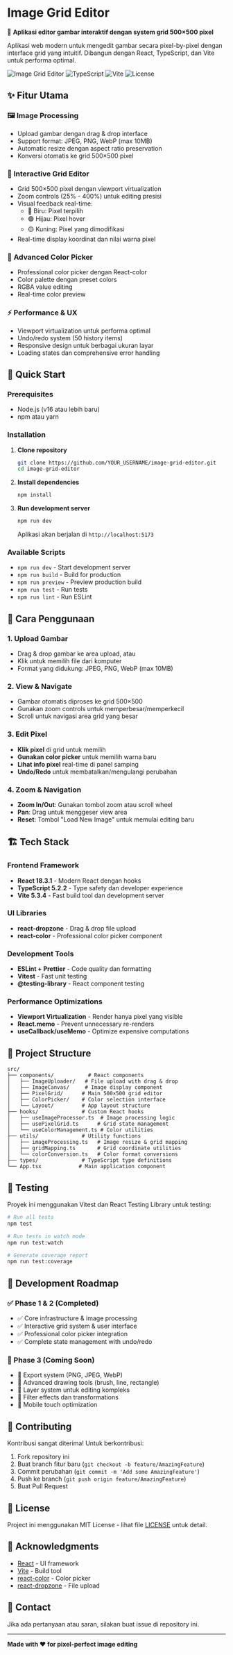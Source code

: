 # Image Grid Editor

🎨 **Aplikasi editor gambar interaktif dengan system grid 500×500 pixel**

Aplikasi web modern untuk mengedit gambar secara pixel-by-pixel dengan interface grid yang intuitif. Dibangun dengan React, TypeScript, dan Vite untuk performa optimal.

![Image Grid Editor](https://img.shields.io/badge/React-18.3.1-blue) ![TypeScript](https://img.shields.io/badge/TypeScript-5.2.2-blue) ![Vite](https://img.shields.io/badge/Vite-5.3.4-green) ![License](https://img.shields.io/badge/license-MIT-green)

## ✨ Fitur Utama

### 🖼️ **Image Processing**
- Upload gambar dengan drag & drop interface
- Support format: JPEG, PNG, WebP (max 10MB)
- Automatic resize dengan aspect ratio preservation
- Konversi otomatis ke grid 500×500 pixel

### 🎯 **Interactive Grid Editor**
- Grid 500×500 pixel dengan viewport virtualization
- Zoom controls (25% - 400%) untuk editing presisi
- Visual feedback real-time:
  - 🔵 Biru: Pixel terpilih
  - 🟢 Hijau: Pixel hover
  - 🟡 Kuning: Pixel yang dimodifikasi
- Real-time display koordinat dan nilai warna pixel

### 🎨 **Advanced Color Picker**
- Professional color picker dengan React-color
- Color palette dengan preset colors
- RGBA value editing
- Real-time color preview

### ⚡ **Performance & UX**
- Viewport virtualization untuk performa optimal
- Undo/redo system (50 history items)
- Responsive design untuk berbagai ukuran layar
- Loading states dan comprehensive error handling

## 🚀 Quick Start

### Prerequisites
- Node.js (v16 atau lebih baru)
- npm atau yarn

### Installation

1. **Clone repository**
   ```bash
   git clone https://github.com/YOUR_USERNAME/image-grid-editor.git
   cd image-grid-editor
   ```

2. **Install dependencies**
   ```bash
   npm install
   ```

3. **Run development server**
   ```bash
   npm run dev
   ```
   Aplikasi akan berjalan di `http://localhost:5173`

### Available Scripts

- `npm run dev` - Start development server
- `npm run build` - Build for production
- `npm run preview` - Preview production build
- `npm run test` - Run tests
- `npm run lint` - Run ESLint

## 📖 Cara Penggunaan

### 1. Upload Gambar
- Drag & drop gambar ke area upload, atau
- Klik untuk memilih file dari komputer
- Format yang didukung: JPEG, PNG, WebP (max 10MB)

### 2. View & Navigate
- Gambar otomatis diproses ke grid 500×500
- Gunakan zoom controls untuk memperbesar/memperkecil
- Scroll untuk navigasi area grid yang besar

### 3. Edit Pixel
- **Klik pixel** di grid untuk memilih
- **Gunakan color picker** untuk memilih warna baru
- **Lihat info pixel** real-time di panel samping
- **Undo/Redo** untuk membatalkan/mengulangi perubahan

### 4. Zoom & Navigation
- **Zoom In/Out**: Gunakan tombol zoom atau scroll wheel
- **Pan**: Drag untuk menggeser view area
- **Reset**: Tombol "Load New Image" untuk memulai editing baru

## 🏗️ Tech Stack

### Frontend Framework
- **React 18.3.1** - Modern React dengan hooks
- **TypeScript 5.2.2** - Type safety dan developer experience
- **Vite 5.3.4** - Fast build tool dan development server

### UI Libraries
- **react-dropzone** - Drag & drop file upload
- **react-color** - Professional color picker component

### Development Tools
- **ESLint + Prettier** - Code quality dan formatting
- **Vitest** - Fast unit testing
- **@testing-library** - React component testing

### Performance Optimizations
- **Viewport Virtualization** - Render hanya pixel yang visible
- **React.memo** - Prevent unnecessary re-renders
- **useCallback/useMemo** - Optimize expensive computations

## 📁 Project Structure

```
src/
├── components/           # React components
│   ├── ImageUploader/   # File upload with drag & drop
│   ├── ImageCanvas/     # Image display component
│   ├── PixelGrid/      # Main 500×500 grid editor
│   ├── ColorPicker/    # Color selection interface
│   └── Layout/         # App layout structure
├── hooks/              # Custom React hooks
│   ├── useImageProcessor.ts  # Image processing logic
│   ├── usePixelGrid.ts      # Grid state management
│   └── useColorManagement.ts # Color utilities
├── utils/              # Utility functions
│   ├── imageProcessing.ts   # Image resize & grid mapping
│   ├── gridMapping.ts       # Grid coordinate utilities
│   └── colorConversion.ts   # Color format conversions
├── types/              # TypeScript type definitions
└── App.tsx            # Main application component
```

## 🧪 Testing

Proyek ini menggunakan Vitest dan React Testing Library untuk testing:

```bash
# Run all tests
npm test

# Run tests in watch mode
npm run test:watch

# Generate coverage report
npm run test:coverage
```

## 🎯 Development Roadmap

### ✅ Phase 1 & 2 (Completed)
- ✅ Core infrastructure & image processing
- ✅ Interactive grid system & user interface
- ✅ Professional color picker integration
- ✅ Complete state management with undo/redo

### 🚀 Phase 3 (Coming Soon)
- 🔄 Export system (PNG, JPEG, WebP)
- 🔄 Advanced drawing tools (brush, line, rectangle)
- 🔄 Layer system untuk editing kompleks
- 🔄 Filter effects dan transformations
- 🔄 Mobile touch optimization

## 🤝 Contributing

Kontribusi sangat diterima! Untuk berkontribusi:

1. Fork repository ini
2. Buat branch fitur baru (`git checkout -b feature/AmazingFeature`)
3. Commit perubahan (`git commit -m 'Add some AmazingFeature'`)
4. Push ke branch (`git push origin feature/AmazingFeature`)
5. Buat Pull Request

## 📝 License

Project ini menggunakan MIT License - lihat file [LICENSE](LICENSE) untuk detail.

## 🙏 Acknowledgments

- [React](https://reactjs.org/) - UI framework
- [Vite](https://vitejs.dev/) - Build tool
- [react-color](https://casesandberg.github.io/react-color/) - Color picker
- [react-dropzone](https://react-dropzone.js.org/) - File upload

## 📧 Contact

Jika ada pertanyaan atau saran, silakan buat issue di repository ini.

---

**Made with ❤️ for pixel-perfect image editing**